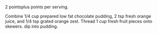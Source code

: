 2 pointsplus points per serving.

Combine 1/4 cup prepared low fat chocolate pudding, 2 tsp fresh orange juice, and 1/4 tsp grated orange zest.  Thread 1 cup fresh fruit pieces onto skewers.  dip into pudding. 